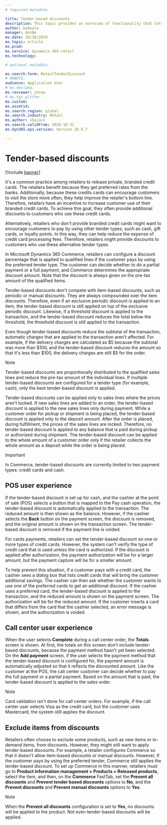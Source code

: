 ```yaml
---
# required metadata

title: Tender-based discounts
description: This topic provides an overview of functionality that lets retailers configure discounts for specific tender types.
author: bebeale
manager: AnnBe
ms.date: 10/30/2019
ms.topic: article
ms.prod: 
ms.service: dynamics-365-retail
ms.technology: 

# optional metadata

ms.search.form: RetailTenderDiscount
# ROBOTS: 
audience: Application User
# ms.devlang: 
ms.reviewer: josaw
# ms.tgt_pltfrm: 
ms.custom: 
ms.assetid: 
ms.search.region: global
ms.search.industry: Retail
ms.author: shajain
ms.search.validFrom: 2018-10-31
ms.dyn365.ops.version: Version 10.0.7

---
```


# Tender-based discounts

[!include [banner](includes/banner.md)]


It's a common practice among retailers to release private, branded credit cards. The retailers benefit because they get preferred rates from the banks. Additionally, because these credits cards can encourage customers to visit the store more often, they help improve the retailer's bottom line. Therefore, retailers have an incentive to increase customer use of their branded credit cards. To achieve this goal, they often provide additional discounts to customers who use these credit cards.

Alternatively, retailers who don't provide branded credit cards might want to encourage customers to pay by using other tender types, such as cash, gift cards, or loyalty points. In this way, they can help reduce the expense of credit card processing fees. Therefore, retailers might provide discounts to customers who use these alternative tender types.

In Microsoft Dynamics 365 Commerce, retailers can configure a discount percentage that is applied to qualified lines if the customer pays by using the preferred tender type. The customer can decide whether to do a partial payment or a full payment, and Commerce determines the appropriate discount amount. Note that the discount is always given on the pre-tax amount of the qualified items.

Tender-based discounts don't compete with item-based discounts, such as periodic or manual discounts. They are always compounded over the item discounts. Therefore, even if an exclusive periodic discount is applied to an item, the tender-based discount is still applied on top of the exclusive periodic discount. Likewise, if a threshold discount is applied to the transaction, and the tender-based discount reduces the total below the threshold, the threshold discount is still applied to the transaction.

Even though tender-based discounts reduce the subtotal of the transaction, automatic charges that are applied to the transaction aren't affected. For example, if the delivery charges are calculated as $5 because the subtotal was more than $100, and the tender-based discount reduces the amount so that it's less than $100, the delivery charges are still $5 for the order.


> [!NOTE]
> Tender-based discounts are proportionally distributed to the qualified sales lines and reduce the pre-tax amount of the individual lines. If multiple tender-based discounts are configured for a tender type (for example, cash), only the best tender-based discount is applied.

Tender-based discounts can be applied only to sales lines where the prices aren't locked. If new sales lines are added to an order, the tender-based discount is applied to the new sales lines only during payment. While a customer order for pickup or shipment is being placed, the tender-based discount is applied only to the deposit amount. After the order is placed, during fulfillment, the prices of the sales lines are locked. Therefore, no tender-based discount is applied to any balance that is paid during pickup or authorized during shipment. The tender-based discount can be applied to the whole amount of a customer order only if the retailer collects the whole amount as a deposit while the order is being placed.

> [!IMPORTANT]
> In Commerce, tender-based discounts are currently limited to two payment types: credit cards and cash.

## POS user experience

If the tender-based discount is set up for cash, and the cashier at the point of sale (POS) selects a button that is mapped to the Pay cash operation, the tender-based discount is automatically applied to the transaction. The reduced amount is then shown as the balance. However, if the cashier selects the **Back** button on the payment screen, the discount is removed, and the original amount is shown on the transaction screen. The tender-based discount is removed if the payment line is voided.

For cards payments, retailers can set the tender-based discount on one or more types of credit cards. However, the system can't verify the type of credit card that is used unless the card is authorized. If the discount is applied after authorization, the payment authorization will be for a larger amount, but the payment capture will be for a smaller amount.

To help prevent this situation, if a customer pays with a credit card, the cashier sees a dialog box that lists credit cards that will bring the customer additional savings. The cashier can then ask whether the customer wants to use one of the preferred cards to get an additional discount. If the cashier uses a preferred card, the tender-based discount is applied to the transaction, and the reduced amount is shown on the payment screen. The authorization will be for the reduced amount. If the customer inserts a card that differs from the card that the cashier selected, an error message is shown, and the authorization is voided.


## Call center user experience

When the user selects **Complete** during a call center order, the **Totals** screen is shown. At first, the totals on this screen don't include tender-based discounts, because the payment method hasn't yet been selected. On the **Add payment** screen, if the user selects the payment method that the tender-based discount is configured for, the payment amount is automatically adjusted so that it reflects the discounted amount. Like the customer at the POS, the call center customer can decide whether to pay the full payment or a partial payment. Based on the amount that is paid, the tender-based discount is applied to the sales order.

> [!NOTE]
> Card validation isn't done for call center orders. For example, if the call center user selects Visa as the credit card, but the customer uses Mastercard, the system still applies the discount.

## Exclude items from discounts

Retailers often choose to exclude some products, such as new items or in-demand items, from discounts. However, they might still want to apply tender-based discounts. For example, a retailer configures Commerce so that it doesn't allow item-based discounts or manual discounts. However, if the customer pays by using the preferred tender, Commerce still applies the tender-based discount. To set up Commerce in this manner, retailers must go to **Product information management > Products > Released products**, select the item, and then, on the **Commerce** FastTab, set the **Prevent all discounts** and **Prevent tender based discounts** options to **No**, and the **Prevent discounts** and **Prevent manual discounts** options to **Yes**.

> [!NOTE]
> When the **Prevent all discounts** configuration is set to **Yes**, no discounts will be applied to the product. Not even tender-based discounts will be applied.
